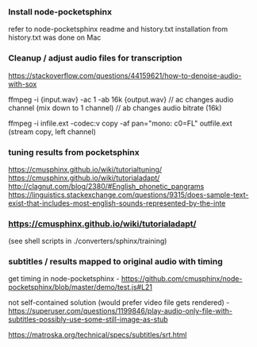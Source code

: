### Install node-pocketsphinx

refer to node-pocketsphinx readme and history.txt
installation from history.txt was done on Mac


### Cleanup / adjust audio files for transcription

https://stackoverflow.com/questions/44159621/how-to-denoise-audio-with-sox

ffmpeg -i {input.wav} -ac 1 -ab 16k {output.wav}
// ac changes audio channel (mix down to 1 channel)
// ab changes audio bitrate (16k)

ffmpeg -i infile.ext -codec:v copy -af pan="mono: c0=FL" outfile.ext
(stream copy, left channel)

### tuning results from pocketsphinx

https://cmusphinx.github.io/wiki/tutorialtuning/
https://cmusphinx.github.io/wiki/tutorialadapt/
http://clagnut.com/blog/2380/#English_phonetic_pangrams
https://linguistics.stackexchange.com/questions/9315/does-sample-text-exist-that-includes-most-english-sounds-represented-by-the-inte


### https://cmusphinx.github.io/wiki/tutorialadapt/

(see shell scripts in ./converters/sphinx/training)


### subtitles / results mapped to original audio with timing

get timing in node-pocketsphinx - https://github.com/cmusphinx/node-pocketsphinx/blob/master/demo/test.js#L21

not self-contained solution (would prefer video file gets rendered) - https://superuser.com/questions/1199846/play-audio-only-file-with-subtitles-possibly-use-some-still-image-as-stub

https://matroska.org/technical/specs/subtitles/srt.html

